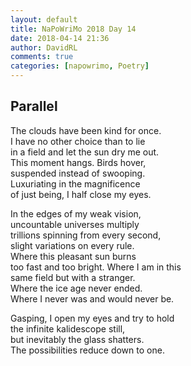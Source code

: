 ```yaml
---  
layout: default  
title: NaPoWriMo 2018 Day 14  
date: 2018-04-14 21:36  
author: DavidRL  
comments: true  
categories: [napowrimo, Poetry]
---  
```

## Parallel  

The clouds have been kind for once.  
I have no other choice than to lie  
in a field and let the sun dry me out.  
This moment hangs. Birds hover,  
suspended instead of swooping.  
Luxuriating in the magnificence  
of just being, I half close my eyes.  

In the edges of my weak vision,  
uncountable universes multiply  
trillions spinning from every second,  
slight variations on every rule.  
Where this pleasant sun burns  
too fast and too bright. Where I am in this  
same field but with a stranger.  
Where the ice age never ended.  
Where I never was and would never be.  

Gasping, I open my eyes and try to hold  
the infinite kalidescope still,  
but inevitably the glass shatters.  
The possibilities reduce down to one.  
